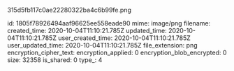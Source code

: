 315d5fb117c0ae22280322ba4c6b99fe.png

id: 1805f78926494aaf96625ee558eade90
mime: image/png
filename: 
created_time: 2020-10-04T11:10:21.785Z
updated_time: 2020-10-04T11:10:21.785Z
user_created_time: 2020-10-04T11:10:21.785Z
user_updated_time: 2020-10-04T11:10:21.785Z
file_extension: png
encryption_cipher_text: 
encryption_applied: 0
encryption_blob_encrypted: 0
size: 32358
is_shared: 0
type_: 4